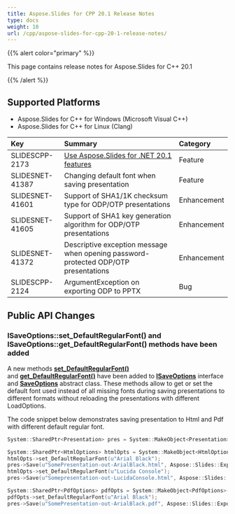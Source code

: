 ```yaml
---
title: Aspose.Slides for CPP 20.1 Release Notes
type: docs
weight: 10
url: /cpp/aspose-slides-for-cpp-20-1-release-notes/
---
```


{{% alert color="primary" %}} 

This page contains release notes for Aspose.Slides for C++ 20.1

{{% /alert %}} 
## **Supported Platforms**
- Aspose.Slides for C++ for Windows (Microsoft Visual C++)
- Aspose.Slides for C++ for Linux (Clang)



|**Key**|**Summary**|**Category**|
| :- | :- | :- |
|SLIDESCPP-2173|[Use Aspose.Slides for .NET 20.1 features](/slides/net/aspose-slides-for-net-20-1-release-notes/)|Feature|
|SLIDESNET-41387|Changing default font when saving presentation|Feature|
|SLIDESNET-41601|Support of SHA1/1K checksum type for ODP/OTP presentations|Enhancement|
|SLIDESNET-41605|Support of SHA1 key generation algorithm for ODP/OTP presentations|Enhancement|
|SLIDESNET-41372|Descriptive exception message when opening password-protected ODP/OTP presentations|Enhancement|
|SLIDESCPP-2124|ArgumentException on exporting ODP to PPTX|Bug|
## **Public API Changes**
### **ISaveOptions::set_DefaultRegularFont() and ISaveOptions::get_DefaultRegularFont() methods have been added**
A new methods [**set_DefaultRegularFont()**](https://apireference.aspose.com/slides/cpp/class/aspose.slides.export.i_save_options#a9df129ea6e65c8196e08173799a10492)  and [**get_DefaultRegularFont()**](https://apireference.aspose.com/slides/cpp/class/aspose.slides.export.i_save_options#a8801b854fafb28cd0b899796c004e160) have been added to [**ISaveOptions**](https://apireference.aspose.com/slides/cpp/class/aspose.slides.export.i_save_options) interface and [**SaveOptions**](https://apireference.aspose.com/slides/cpp/class/aspose.slides.export.save_options) abstract class.
These methods allow to get or set the default font used instead of all missing fonts during saving presentations to different formats without reloading the presentations with different LoadOptions.

The code snippet below demonstrates saving presentation to Html and Pdf with different default regular font.

```cpp
System::SharedPtr<Presentation> pres = System::MakeObject<Presentation>(u"SomePresentation.pptx");

System::SharedPtr<HtmlOptions> htmlOpts = System::MakeObject<HtmlOptions>();
htmlOpts->set_DefaultRegularFont(u"Arial Black");
pres->Save(u"SomePresentation-out-ArialBlack.html", Aspose::Slides::Export::SaveFormat::Html, htmlOpts);
htmlOpts->set_DefaultRegularFont(u"Lucida Console");
pres->Save(u"Somepresentation-out-LucidaConsole.html", Aspose::Slides::Export::SaveFormat::Html, htmlOpts);

System::SharedPtr<PdfOptions> pdfOpts = System::MakeObject<PdfOptions>();
pdfOpts->set_DefaultRegularFont(u"Arial Black");
pres->Save(u"SomePresentation-out-ArialBlack.pdf", Aspose::Slides::Export::SaveFormat::Pdf, pdfOpts);
```




